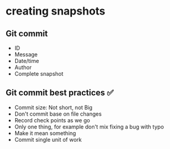 # creating snapshots

## Git commit

- ID
- Message
- Date/time
- Author
- Complete snapshot

## Git commit best practices ✅

- Commit size: Not short, not Big
- Don't commit base on file changes
- Record check points as we go
- Only one thing, for example don't mix fixing a bug with typo
- Make it mean something
- Commit single unit of work
